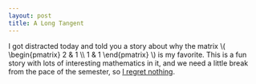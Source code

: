 ```yaml
---
layout: post
title: A Long Tangent
---
```


I got distracted today and told you a story about why the matrix
\\( \begin{pmatrix} 2 & 1 \\\\ 1 & 1 \end{pmatrix} \\) is my favorite. This is
a fun story with lots of interesting mathematics in it, and we need a little
break from the pace of the semester, so [I regret nothing][piaf].

[piaf]: [https://www.youtube.com/watch?v=fFtGfyruroU]
